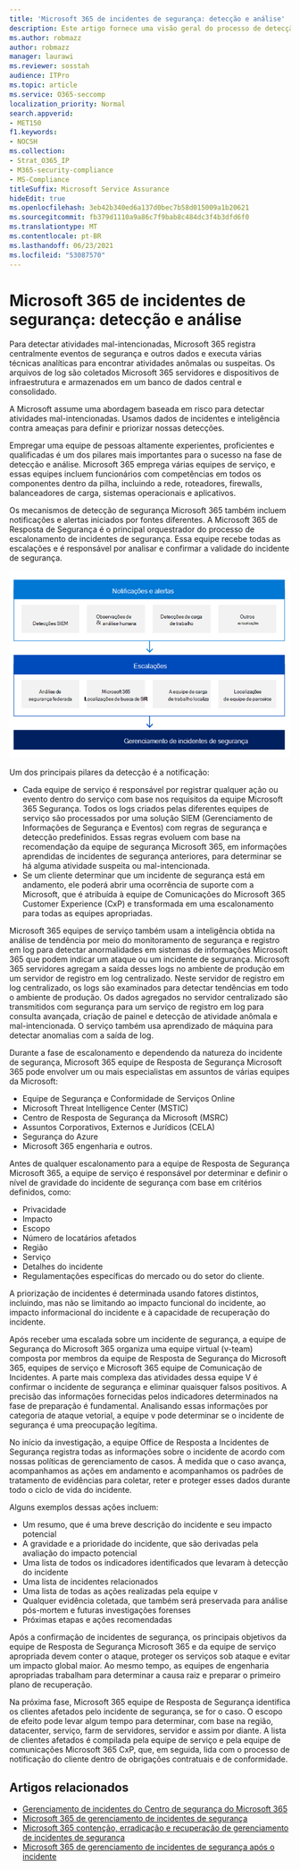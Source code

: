 ```yaml
---
title: 'Microsoft 365 de incidentes de segurança: detecção e análise'
description: Este artigo fornece uma visão geral do processo de detecção e análise de gerenciamento de incidentes de segurança em Microsoft 365.
ms.author: robmazz
author: robmazz
manager: laurawi
ms.reviewer: sosstah
audience: ITPro
ms.topic: article
ms.service: O365-seccomp
localization_priority: Normal
search.appverid:
- MET150
f1.keywords:
- NOCSH
ms.collection:
- Strat_O365_IP
- M365-security-compliance
- MS-Compliance
titleSuffix: Microsoft Service Assurance
hideEdit: true
ms.openlocfilehash: 3eb42b340ed6a137d0bec7b58d015009a1b20621
ms.sourcegitcommit: fb379d1110a9a86c7f9bab8c484dc3f4b3dfd6f0
ms.translationtype: MT
ms.contentlocale: pt-BR
ms.lasthandoff: 06/23/2021
ms.locfileid: "53087570"
---
```

# <a name="microsoft-365-security-incident-management-detection-and-analysis"></a>Microsoft 365 de incidentes de segurança: detecção e análise

Para detectar atividades mal-intencionadas, Microsoft 365 registra centralmente eventos de segurança e outros dados e executa várias técnicas analíticas para encontrar atividades anômalas ou suspeitas. Os arquivos de log são coletados Microsoft 365 servidores e dispositivos de infraestrutura e armazenados em um banco de dados central e consolidado.

A Microsoft assume uma abordagem baseada em risco para detectar atividades mal-intencionadas. Usamos dados de incidentes e inteligência contra ameaças para definir e priorizar nossas detecções.

Empregar uma equipe de pessoas altamente experientes, proficientes e qualificadas é um dos pilares mais importantes para o sucesso na fase de detecção e análise. Microsoft 365 emprega várias equipes de serviço, e essas equipes incluem funcionários com competências em todos os componentes dentro da pilha, incluindo a rede, roteadores, firewalls, balanceadores de carga, sistemas operacionais e aplicativos.

Os mecanismos de detecção de segurança Microsoft 365 também incluem notificações e alertas iniciados por fontes diferentes. A Microsoft 365 de Resposta de Segurança é o principal orquestrador do processo de escalonamento de incidentes de segurança. Essa equipe recebe todas as escalações e é responsável por analisar e confirmar a validade do incidente de segurança.

![Fluxo de trabalho de gerenciamento de incidentes de segurança](../media/assurance-sim-workflow.png)

Um dos principais pilares da detecção é a notificação:

- Cada equipe de serviço é responsável por registrar qualquer ação ou evento dentro do serviço com base nos requisitos da equipe Microsoft 365 Segurança. Todos os logs criados pelas diferentes equipes de serviço são processados por uma solução SIEM (Gerenciamento de Informações de Segurança e Eventos) com regras de segurança e detecção predefinidos. Essas regras evoluem com base na recomendação da equipe de segurança Microsoft 365, em informações aprendidas de incidentes de segurança anteriores, para determinar se há alguma atividade suspeita ou mal-intencionada.
- Se um cliente determinar que um incidente de segurança está em andamento, ele poderá abrir uma ocorrência de suporte com a Microsoft, que é atribuída à equipe de Comunicações do Microsoft 365 Customer Experience (CxP) e transformada em uma escalonamento para todas as equipes apropriadas.

Microsoft 365 equipes de serviço também usam a inteligência obtida na análise de tendência por meio do monitoramento de segurança e registro em log para detectar anormalidades em sistemas de informações Microsoft 365 que podem indicar um ataque ou um incidente de segurança. Microsoft 365 servidores agregam a saída desses logs no ambiente de produção em um servidor de registro em log centralizado. Neste servidor de registro em log centralizado, os logs são examinados para detectar tendências em todo o ambiente de produção. Os dados agregados no servidor centralizado são transmitidos com segurança para um serviço de registro em log para consulta avançada, criação de painel e detecção de atividade anômala e mal-intencionada. O serviço também usa aprendizado de máquina para detectar anomalias com a saída de log.

Durante a fase de escalonamento e dependendo da natureza do incidente de segurança, Microsoft 365 equipe de Resposta de Segurança Microsoft 365 pode envolver um ou mais especialistas em assuntos de várias equipes da Microsoft:

- Equipe de Segurança e Conformidade de Serviços Online
- Microsoft Threat Intelligence Center (MSTIC)
- Centro de Resposta de Segurança da Microsoft (MSRC)
- Assuntos Corporativos, Externos e Jurídicos (CELA)
- Segurança do Azure
- Microsoft 365 engenharia e outros.

Antes de qualquer escalonamento para a equipe de Resposta de Segurança Microsoft 365, a equipe de serviço é responsável por determinar e definir o nível de gravidade do incidente de segurança com base em critérios definidos, como:

- Privacidade
- Impacto
- Escopo
- Número de locatários afetados
- Região
- Serviço
- Detalhes do incidente
- Regulamentações específicas do mercado ou do setor do cliente.

A priorização de incidentes é determinada usando fatores distintos, incluindo, mas não se limitando ao impacto funcional do incidente, ao impacto informacional do incidente e à capacidade de recuperação do incidente.

Após receber uma escalada sobre um incidente de segurança, a equipe de Segurança do Microsoft 365 organiza uma equipe virtual (v-team) composta por membros da equipe de Resposta de Segurança do Microsoft 365, equipes de serviço e Microsoft 365 equipe de Comunicação de Incidentes. A parte mais complexa das atividades dessa equipe V é confirmar o incidente de segurança e eliminar quaisquer falsos positivos. A precisão das informações fornecidas pelos indicadores determinados na fase de preparação é fundamental. Analisando essas informações por categoria de ataque vetorial, a equipe v pode determinar se o incidente de segurança é uma preocupação legítima.

No início da investigação, a equipe Office de Resposta a Incidentes de Segurança registra todas as informações sobre o incidente de acordo com nossas políticas de gerenciamento de casos. À medida que o caso avança, acompanhamos as ações em andamento e acompanhamos os padrões de tratamento de evidências para coletar, reter e proteger esses dados durante todo o ciclo de vida do incidente.

Alguns exemplos dessas ações incluem:

- Um resumo, que é uma breve descrição do incidente e seu impacto potencial
- A gravidade e a prioridade do incidente, que são derivadas pela avaliação do impacto potencial
- Uma lista de todos os indicadores identificados que levaram à detecção do incidente
- Uma lista de incidentes relacionados
- Uma lista de todas as ações realizadas pela equipe v
- Qualquer evidência coletada, que também será preservada para análise pós-mortem e futuras investigações forenses
- Próximas etapas e ações recomendadas

Após a confirmação de incidentes de segurança, os principais objetivos da equipe de Resposta de Segurança Microsoft 365 e da equipe de serviço apropriada devem conter o ataque, proteger os serviços sob ataque e evitar um impacto global maior. Ao mesmo tempo, as equipes de engenharia apropriadas trabalham para determinar a causa raiz e preparar o primeiro plano de recuperação.

Na próxima fase, Microsoft 365 equipe de Resposta de Segurança identifica os clientes afetados pelo incidente de segurança, se for o caso. O escopo de efeito pode levar algum tempo para determinar, com base na região, datacenter, serviço, farm de servidores, servidor e assim por diante. A lista de clientes afetados é compilada pela equipe de serviço e pela equipe de comunicações Microsoft 365 CxP, que, em seguida, lida com o processo de notificação do cliente dentro de obrigações contratuais e de conformidade.

## <a name="related-articles"></a>Artigos relacionados

- [Gerenciamento de incidentes do Centro de segurança do Microsoft 365](assurance-security-incident-management.md)
- [Microsoft 365 de gerenciamento de incidentes de segurança](assurance-sim-preparation.md)
- [Microsoft 365 contenção, erradicação e recuperação de gerenciamento de incidentes de segurança](assurance-sim-containment-eradication-recovery.md)
- [Microsoft 365 de gerenciamento de incidentes de segurança após o incidente](assurance-sim-post-incident-activity.md)

